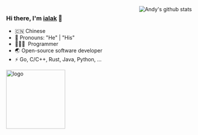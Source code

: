 <img align="right" src="https://github-readme-stats.vercel.app/api?username=ialak&show_icons=true&theme=vue" alt="Andy's github stats" />

### Hi there, I'm [ialak](http://ialak.github.io/) 🎉

- 🇨🇳 Chinese
- 👔 Pronouns: "He" | "His"
- 🧑🏻‍💻 &nbsp;Programmer
- 🌏 Open-source software developer
- ⚡ Go, C/C++, Rust, Java, Python, ...

<img src="https://github-profile-trophy.vercel.app/?username=ialak&theme=flat&column=7&margin-w=10" alt="logo" height="160" align="center" />
